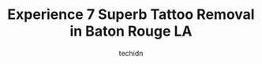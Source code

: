 ---
layout: ampstory
image: https://i0.wp.com/www.depkes.org/wp-content/uploads/2023/06/tattoo-removal-0-in-baton-rouge-la-1685801966.png?resize=640,853
author: techidn
featured: false
description: Discover the impressive array of Tattoo Removal options in Baton Rouge LA, where you can find 7 of the largest Tattoo Removal establishments in the area. From renowned classics to hidden gem
title: Experience 7 Superb Tattoo Removal in Baton Rouge LA
cover:
   title: Experience 7 Superb Tattoo Removal in Baton Rouge LA
   subtitle: Rickpate
   background: https://www.depkes.org/wp-content/uploads/2023/06/tattoo-removal-0-in-baton-rouge-la-1685801966.png

pages: 
 - layout: thirds
   top: <h1>#1 Sacred Art Tattoo Studio</h1>
   bottom: "<p>This place is awesome! Gotten tattoos from Kristin twice, and shes so friendly and comfortable to be around. The shop is in a good location and very clean. This shop a</p>"
   background: https://www.depkes.org/wp-content/uploads/2023/06/tattoo-removal-1-in-baton-rouge-la-1685801966.jpeg
   backgroundblur: true
 - layout: thirds
   top: <h1>#2 Art Addiction Tattoo Studio</h1>
   bottom: "<p>Have had my septum and one of my nostrils done here, Chris and Miranda both did great and the healing process was very quick compared to my first nostril done by another </p>"
   background: https://www.depkes.org/wp-content/uploads/2023/06/tattoo-removal-2-in-baton-rouge-la-1685801967.png
   cta:
      link: https://www.depkes.org/blog/experience-7-superb-tattoo-removal-in-baton-rouge-la/
      text: Experience 7 Superb Tattoo Removal in Baton Rouge LA
 - layout: thirds
   top: <h1>#3 X Rated Ink Tattoos And Piercings</h1>
   bottom: "<p>5235 Florida Blvd Suite E-A, Baton Rouge, LA 70806, United States</p>"
   background: https://www.depkes.org/wp-content/uploads/2023/06/tattoo-removal-3-in-baton-rouge-la-1685801968.png
   cta:
      link: https://www.depkes.org/blog/experience-7-superb-tattoo-removal-in-baton-rouge-la/
      text: Experience 7 Superb Tattoo Removal in Baton Rouge LA
 - layout: thirds
   top: <h1>#4 Cipher Tattoo</h1>
   bottom: "<p>12318 Jefferson Hwy, Baton Rouge, LA 70816, United States</p>"
   background: https://images.unsplash.com/photo-1602536052359-ef94c21c5948?ixlib=rb-4.0.3&ixid=MnwxMjA3fDB8MHxwaG90by1wYWdlfHx8fGVufDB8fHx8&auto=format&fit=crop&w=640&h=853&q=80
   cta:
      link: https://www.depkes.org/blog/experience-7-superb-tattoo-removal-in-baton-rouge-la/
      text: Experience 7 Superb Tattoo Removal in Baton Rouge LA
 - layout: thirds
   top: <h1>#5 BodyBrite Baton Rouge</h1>
   bottom: "<p>7248 Perkins Rd, Baton Rouge, LA 70808, United States</p>"
   background: https://images.unsplash.com/photo-1618005182384-a83a8bd57fbe?ixlib=rb-4.0.3&ixid=MnwxMjA3fDB8MHxwaG90by1wYWdlfHx8fGVufDB8fHx8&auto=format&fit=crop&w=640&h=853&q=80
   cta:
      link: https://www.depkes.org/blog/experience-7-superb-tattoo-removal-in-baton-rouge-la/
      text: Experience 7 Superb Tattoo Removal in Baton Rouge LA
 - layout: thirds
   top: <h1>#6 Louisiana Laserderm</h1>
   bottom: "<p>13686 Coursey Blvd Suite B, Baton Rouge, LA 70817, United States</p>"
   background: https://images.unsplash.com/photo-1527067829737-402993088e6b?ixlib=rb-4.0.3&ixid=MnwxMjA3fDB8MHxwaG90by1wYWdlfHx8fGVufDB8fHx8&auto=format&fit=crop&w=640&h=853&q=80
   cta:
      link: https://www.depkes.org/blog/experience-7-superb-tattoo-removal-in-baton-rouge-la/
      text: Experience 7 Superb Tattoo Removal in Baton Rouge LA

 - layout: thirds
   middle: Continue reading...
   background: https://images.unsplash.com/photo-1509114397022-ed747cca3f65?ixlib=rb-4.0.3&ixid=MnwxMjA3fDB8MHxwaG90by1wYWdlfHx8fGVufDB8fHx8&auto=format&fit=crop&w=640&h=853&q=80
   cta:
      link: https://www.depkes.org/blog/experience-7-superb-tattoo-removal-in-baton-rouge-la/
      text: Experience 7 Superb Tattoo Removal in Baton Rouge LA
      
---
